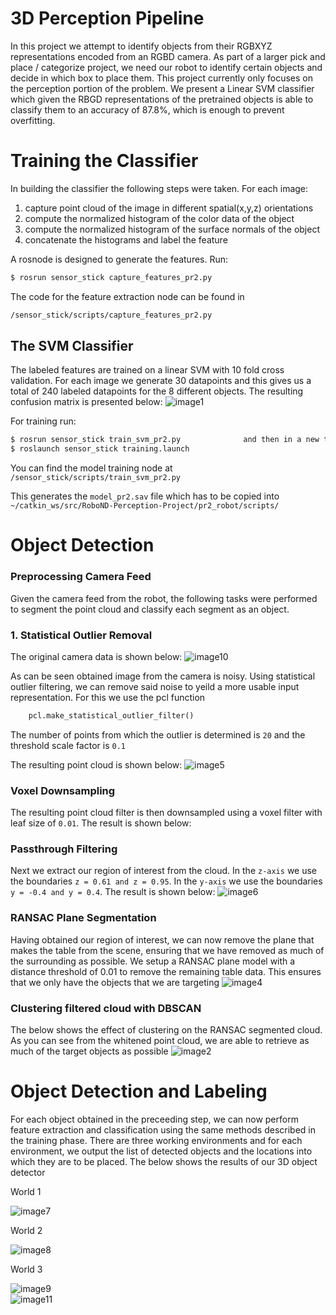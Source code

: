 [image1]: ./images/confusion.png "Confusion Matrix"
[image2]: ./images/objects_white.png "Object Clusters"
[image3]: ./images/pt.png "Pass-through filtering"
[image4]: ./images/ransac.png "RANSAC Plane Segmentation"
[image5]: ./images/stat_out.png "Statistical Outlier Removal"
[image6]: ./images/vox.png "Vox Downsampling"
[image7]: ./images/world_1.png "Labeled Objects in World 1"
[image8]: ./images/world_2.png "Labeled Objects in World 2"
[image9]: ./images/world_3.png "Labeled Objects in World 3"
[image10]: ./images/worldpc.png "Direct Camera Feed"
[image11]: ./images/world_3_cloud.png "Cloud of detected objects in World 3"

# 3D Perception Pipeline
In this project we attempt to identify objects from their RGBXYZ representations encoded from an RGBD camera. As part of a larger pick and place / categorize project, we need our robot to identify certain objects and decide in which box to place them. This project currently only focuses on the perception portion of the problem. We present a Linear SVM classifier which given the RBGD representations of the pretrained objects is able to classify them to an accuracy of 87.8%, which is enough to prevent overfitting. 

# Training the Classifier
In building the classifier the following steps were taken. 
For each image:
1. capture point cloud of the image in different spatial(x,y,z) orientations
2. compute the normalized histogram of the color data of the object
3. compute the normalized histogram of the surface normals of the object
4. concatenate the histograms and label the feature

A rosnode is designed to generate the features. Run:
```sh
$ rosrun sensor_stick capture_features_pr2.py
```
The code for the feature extraction node can be found in 
```sh
/sensor_stick/scripts/capture_features_pr2.py 
```

## The SVM Classifier
The labeled features are trained on a linear SVM with 10 fold cross validation. For each image we generate 30 datapoints and this gives us a total of 240 labeled datapoints for the 8 different objects. The resulting confusion matrix is presented below:
![image1]

For training run:
```sh
$ rosrun sensor_stick train_svm_pr2.py              and then in a new terminal
$ roslaunch sensor_stick training.launch
```
You can find the model training node at `/sensor_stick/scripts/train_svm_pr2.py`

This generates the `model_pr2.sav` file which has to be copied into `~/catkin_ws/src/RoboND-Perception-Project/pr2_robot/scripts/`

# Object Detection

### Preprocessing Camera Feed
Given the camera feed from the robot, the following tasks were performed to segment the point cloud and classify each segment as an object. 

### 1. Statistical Outlier Removal
The original camera data is shown below:
![image10]

As can be seen obtained image from the camera is noisy. Using statistical outlier filtering, we can remove said noise to yeild a more usable input representation. For this we use the pcl function
```python
    pcl.make_statistical_outlier_filter()
```
The number of points from which the outlier is determined is `20` and the threshold scale factor is `0.1`

The resulting point cloud is shown below:
![image5]

### Voxel Downsampling
The resulting point cloud filter is then downsampled using a voxel filter with leaf size of `0.01`. The result is shown below:

### Passthrough Filtering
Next we extract our region of interest from the cloud. In the `z-axis` we use the boundaries `z = 0.61 and z = 0.95`. In the `y-axis` we use the boundaries `y = -0.4 and y = 0.4`. The result is shown below:
![image6]

### RANSAC Plane Segmentation
Having obtained our region of interest, we can now remove the plane that makes the table from the scene, ensuring that we have removed as much of the surrounding as possible. We setup a RANSAC plane model with a distance threshold of 0.01 to remove the remaining table data. This ensures that we only have the objects that we are targeting
![image4]

### Clustering filtered cloud with DBSCAN
The below shows the effect of clustering on the RANSAC segmented cloud. As you can see from the whitened point cloud, we are able to retrieve as much of the target objects as possible
![image2]
# Object Detection and Labeling
For each object obtained in the preceeding step, we can now perform feature extraction and classification using the same methods described in the training phase. There are three working environments and for each environment, we output the list of detected objects and the locations into which they are to be placed. The below shows the results of our 3D object detector

World 1

![image7]

World 2

![image8]

World 3

![image9]   
![image11]


